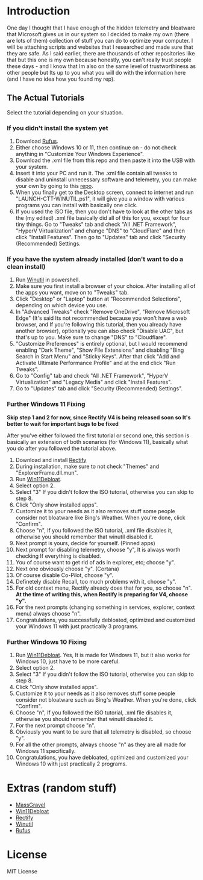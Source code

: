 # Introduction
One day I thought that I have enough of the hidden telemetry and bloatware that Microsoft gives us in our system so I decided to make my own (there are lots of them) collection of stuff you can do to optimize your computer. I will be attaching scripts and websites that I researched and made sure that they are safe. As I said earlier, there are thousands of other repositories like that but this one is my own because honestly, you can't really trust people these days - and I know that Im also on the same level of trustworthiness as other people but Its up to you what you will do with the information here (and I have no idea how you found my rep).
## The Actual Tutorials
Select the tutorial depending on your situation.
### If you didn't install the system yet
1. Download [Rufus](https://rufus.ie).
2. Either choose Windows 10 or 11, then continue on - do not check anything in "Customize Your Windows Experience".
3. Download the .xml file from this repo and then paste it into the USB with your system.
4. Insert it into your PC and run it. The .xml file contain all tweaks to disable and uninstall unnecessary software and telemetry, you can make your own by going to this [repo](https://github.com/memstechtips/UnattendedWinstall/tree/main).
5. When you finally get to the Desktop screen, connect to internet and run "LAUNCH-CTT-WINUTIL.ps1", it will give you a window with various programs you can install with basically one click.
6. If you used the ISO file, then you don't have to look at the other tabs as the (my edited) .xml file basically did all of this for you, except for four tiny things. Go to "Tweaks" tab and check "All .NET Framework", "HyperV Virtualization" and change "DNS" to "CloudFlare" and then click "Install Features". Then go to "Updates" tab and click "Security (Recommended) Settings.
### If you have the system already installed (don't want to do a clean install)
1. Run [Winutil](https://github.com/ChrisTitusTech/winutil) in powershell.
2. Make sure you first install a browser of your choice. After installing all of the apps you want, move on to "Tweaks" tab.
3. Click "Desktop" or "Laptop" button at "Recommended Selections", depending on which device you use.
4. In "Advanced Tweaks" check "Remove OneDrive", "Remove Microsoft Edge" (It's said Its not recommended because you won't have a web browser, and If you're following this tutorial, then you already have another browser), optionally you can also check "Disable UAC", but that's up to you. Make sure to change "DNS" to "Cloudflare".
5. "Customize Preferences" is entirely optional, but I would recommend enabling "Dark Theme", "Show File Extensions" and disabling "Bing Search in Start Menu" and "Sticky Keys". After that click "Add and Activate Ultimate Performance Profile" and at the end click "Run Tweaks".
6. Go to "Config" tab and check "All .NET Framework", "HyperV Virtualization" and "Legacy Media" and click "Install Features".
7. Go to "Updates" tab and click "Security (Recommended) Settings".
### Further Windows 11 Fixing
**Skip step 1 and 2 for now, since Rectify V4 is being released soon so It's better to wait for important bugs to be fixed**

After you've either followed the first tutorial or second one, this section is basically an extension of both scenarios (for Windows 11), basically what you do after you followed the tutorial above.
1. Download and install [Rectify](https://rectify11.net/)
2. During installation, make sure to not check "Themes" and "ExplorerFrame.dll.mun".
3. Run [Win11Debloat](https://github.com/Raphire/Win11Debloat).
4. Select option 2.
5. Select "3" If you didn't follow the ISO tutorial, otherwise you can skip to step 8.
6. Click "Only show installed apps".
7. Customize it to your needs as it also removes stuff some people consider not bloatware like Bing's Weather. When you're done, click "Confirm".
8. Choose "n", If you followed the ISO tutorial, .xml file disables it, otherwise you should remember that winutil disabled it.
9. Next prompt is yours, decide for yourself. (Pinned apps)
10. Next prompt for disabling telemetry, choose "y", It is always worth checking If everything is disabled.
11. You of course want to get rid of ads in explorer, etc; choose "y".
12. Next one obviously choose "y". (Cortana)
13. Of course disable Co-Pilot, choose "y".
14. Definetely disable Recall, too much problems with it, choose "y".
15. For old context menu, Rectify already does that for you, so choose "n". **At the time of writing this, when Rectify is preparing for V4, choose "y".**
16. For the next prompts (changing something in services, explorer, context menu) always choose "n".
17. Congratulations, you successfully debloated, optimized and customized your Windows 11 with just practically 3 programs.
### Further Windows 10 Fixing
1. Run [Win11Debloat](https://github.com/Raphire/Win11Debloat). Yes, It is made for Windows 11, but it also works for Windows 10, just have to be more careful.
2. Select option 2.
3. Select "3" If you didn't follow the ISO tutorial, otherwise you can skip to step 8.
4. Click "Only show installed apps".
5. Customize it to your needs as it also removes stuff some people consider not bloatware such as Bing's Weather. When you're done, click "Confirm".
6. Choose "n", If you followed the ISO tutorial, .xml file disables it, otherwise you should remember that winutil disabled it.
7. For the next prompt choose "n".
8. Obviously you want to be sure that all telemetry is disabled, so choose "y".
9. For all the other prompts, always choose "n" as they are all made for Windows 11 specifically.
10. Congratulations, you have debloated, optimized and customized your Windows 10 with just practically 2 programs.
# Extras (random stuff)
- [MassGravel](https://github.com/massgravel/Microsoft-Activation-Scripts)
- [Win11Debloat](https://github.com/Raphire/Win11Debloat)
- [Rectify](https://rectify11.net/)
- [Winutil](https://github.com/ChrisTitusTech/winutil)
- [Rufus](https://rufus.ie)

# License
MIT License
